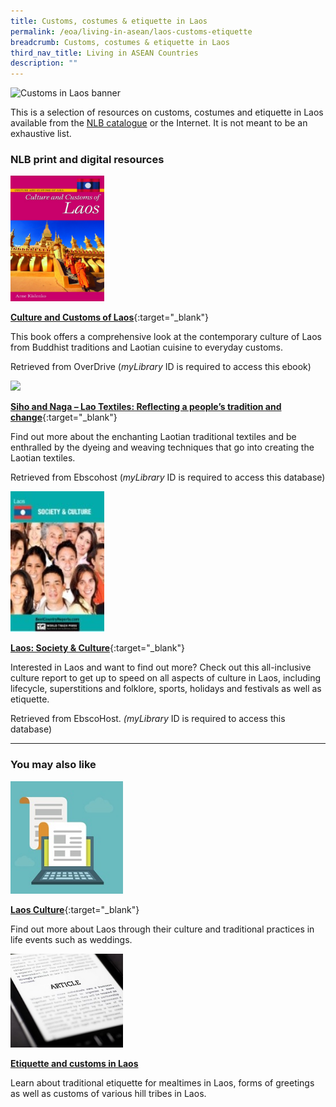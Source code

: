 ```yaml
---
title: Customs, costumes & etiquette in Laos
permalink: /eoa/living-in-asean/laos-customs-etiquette
breadcrumb: Customs, costumes & etiquette in Laos
third_nav_title: Living in ASEAN Countries
description: ""
---
```




<img src="/images/asean-living/Customs-Laos.jpg" alt="Customs in Laos banner" style="width:800px;" />

This is a selection of resources on customs, costumes and etiquette in Laos available from the [NLB catalogue](http://catalogue.nlb.gov.sg/) or the Internet.  It is not meant to be an exhaustive list.

### **NLB print and digital resources**

<img src="/images/book-covers/Culture-and-Customs-of-Laos.png" style="width:150px;" />

[**Culture and Customs of Laos**](https://singapore.libraryreserve.com/10/50/en/ContentDetails.htm?id=E6802DBE-90A4-405F-9771-23EF7C6E929F){:target="_blank"}

This book offers a comprehensive look at the contemporary culture of Laos from Buddhist traditions and Laotian cuisine to everyday customs.

Retrieved from OverDrive (*myLibrary* ID is required to access this ebook)

<img src="/images/book-covers/Siho-and-Naga-Lao-Textiles-Reflecting-a-people’s-tradition-and-change.png" style="width:150px;" />

[**Siho and Naga – Lao Textiles: Reflecting a people’s tradition and change**](http://eresources.nlb.gov.sg/Main/Browse?startsWith=E){:target="_blank"}

Find out more about the enchanting Laotian traditional textiles and be enthralled by the dyeing and weaving techniques that go into creating the Laotian textiles.

Retrieved from Ebscohost (*myLibrary* ID is required to access this database)

<img src="/images/book-covers/Laos-Society-Culture.jpg" style="width:150px;" />

[**Laos: Society & Culture**](http://eresources.nlb.gov.sg/Main/Browse?startsWith=E){:target="_blank"}

Interested in Laos and want to find out more? Check out this all-inclusive culture report to get up to speed on all aspects of culture in Laos, including lifecycle, superstitions and folklore, sports, holidays and festivals as well as  etiquette.

Retrieved from EbscoHost. *(myLibrary* ID is required to access this database)

---

### **You may also like**

<img src="/images/resources/Article 1.jpg" style="width:180px;" />

[**Laos Culture**](http://www.laos-guide-999.com/Laos-culture.html){:target="_blank"}

Find out more about Laos through their culture and traditional practices in life events such as weddings.

<img src="/images/resources/Article 3.jpg" style="width:180px;" />

[**Etiquette and customs in Laos**](http://factsanddetails.com/southeast-asia/Laos/sub5_3b/entry-2952.html)

Learn about traditional etiquette for mealtimes in Laos, forms of greetings as well as customs of various hill tribes in Laos.